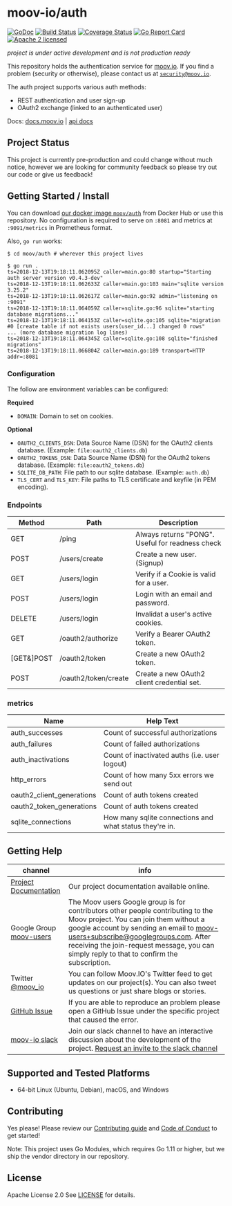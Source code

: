 moov-io/auth
===

[![GoDoc](https://godoc.org/github.com/moov-io/auth?status.svg)](https://godoc.org/github.com/moov-io/auth)
[![Build Status](https://travis-ci.com/moov-io/auth.svg?branch=master)](https://travis-ci.com/moov-io/auth)
[![Coverage Status](https://codecov.io/gh/moov-io/auth/branch/master/graph/badge.svg)](https://codecov.io/gh/moov-io/auth)
[![Go Report Card](https://goreportcard.com/badge/github.com/moov-io/auth)](https://goreportcard.com/report/github.com/moov-io/auth)
[![Apache 2 licensed](https://img.shields.io/badge/license-Apache2-blue.svg)](https://raw.githubusercontent.com/moov-io/auth/master/LICENSE)

*project is under active development and is not production ready*

This repository holds the authentication service for [moov.io](https://github.com/moov-io). If you find a problem (security or otherwise), please contact us at [`security@moov.io`](mailto:security@moov.io).

The auth project supports various auth methods:
- REST authentication and user sign-up
- OAuth2 exchange (linked to an authenticated user)

Docs: [docs.moov.io](https://docs.moov.io/) | [api docs](https://api.moov.io/apps/auth/)

## Project Status

This project is currently pre-production and could change without much notice, however we are looking for community feedback so please try out our code or give us feedback!

## Getting Started / Install

You can download [our docker image `moov/auth`](https://hub.docker.com/r/moov/auth/) from Docker Hub or use this repository. No configuration is required to serve on `:8081` and metrics at `:9091/metrics` in Prometheus format.

Also, `go run` works:

```
$ cd moov/auth # wherever this project lives

$ go run .
ts=2018-12-13T19:18:11.062095Z caller=main.go:80 startup="Starting auth server version v0.4.3-dev"
ts=2018-12-13T19:18:11.062633Z caller=main.go:103 main="sqlite version 3.25.2"
ts=2018-12-13T19:18:11.062617Z caller=main.go:92 admin="listening on :9091"
ts=2018-12-13T19:18:11.064059Z caller=sqlite.go:96 sqlite="starting database migrations..."
ts=2018-12-13T19:18:11.064153Z caller=sqlite.go:105 sqlite="migration #0 [create table if not exists users(user_id...] changed 0 rows"
... (more database migration log lines)
ts=2018-12-13T19:18:11.064345Z caller=sqlite.go:108 sqlite="finished migrations"
ts=2018-12-13T19:18:11.066804Z caller=main.go:189 transport=HTTP addr=:8081
```

### Configuration

The follow are environment variables can be configured:

**Required**
- `DOMAIN`: Domain to set on cookies.

**Optional**
- `OAUTH2_CLIENTS_DSN`: Data Source Name (DSN) for the OAuth2 clients database. (Example: `file:oauth2_clients.db`)
- `OAUTH2_TOKENS_DSN`: Data Source Name (DSN) for the OAuth2 tokens database. (Example: `file:oauth2_tokens.db`)
- `SQLITE_DB_PATH`: File path to our sqlite database. (Example: `auth.db`)
- `TLS_CERT` and `TLS_KEY`: File paths to TLS certificate and keyfile (in PEM encoding).

### Endpoints

| Method | Path | Description |
|---|---|---|
| GET | /ping | Always returns "PONG". Useful for readness check |
| POST | /users/create | Create a new user. (Signup) |
| GET | /users/login | Verify if a Cookie is valid for a user. |
| POST | /users/login | Login with an email and password.  |
| DELETE | /users/login | Invalidat a user's active cookies. |
| GET | /oauth2/authorize | Verify a Bearer OAuth2 token. |
| [GET&]POST | /oauth2/token | Create a new OAuth2 token. |
| POST | /oauth2/token/create | Create a new OAuth2 client credential set. |

### metrics

| Name | Help Text |
|---|---|
| auth_successes | Count of successful authorizations |
| auth_failures | Count of failed authorizations |
| auth_inactivations | Count of inactivated auths (i.e. user logout) |
| http_errors | Count of how many 5xx errors we send out |
| oauth2_client_generations | Count of auth tokens created |
| oauth2_token_generations | Count of auth tokens created |
| sqlite_connections | How many sqlite connections and what status they're in. |

## Getting Help

 channel | info
 ------- | -------
 [Project Documentation](https://docs.moov.io/) | Our project documentation available online.
 Google Group [moov-users](https://groups.google.com/forum/#!forum/moov-users)| The Moov users Google group is for contributors other people contributing to the Moov project. You can join them without a google account by sending an email to [moov-users+subscribe@googlegroups.com](mailto:moov-users+subscribe@googlegroups.com). After receiving the join-request message, you can simply reply to that to confirm the subscription.
Twitter [@moov_io](https://twitter.com/moov_io)	| You can follow Moov.IO's Twitter feed to get updates on our project(s). You can also tweet us questions or just share blogs or stories.
[GitHub Issue](https://github.com/moov-io) | If you are able to reproduce an problem please open a GitHub Issue under the specific project that caused the error.
[moov-io slack](http://moov-io.slack.com/) | Join our slack channel to have an interactive discussion about the development of the project. [Request an invite to the slack channel](https://join.slack.com/t/moov-io/shared_invite/enQtNDE5NzIwNTYxODEwLTRkYTcyZDI5ZTlkZWRjMzlhMWVhMGZlOTZiOTk4MmM3MmRhZDY4OTJiMDVjOTE2MGEyNWYzYzY1MGMyMThiZjg)

## Supported and Tested Platforms

- 64-bit Linux (Ubuntu, Debian), macOS, and Windows

## Contributing

Yes please! Please review our [Contributing guide](CONTRIBUTING.md) and [Code of Conduct](https://github.com/moov-io/ach/blob/master/CODE_OF_CONDUCT.md) to get started!

Note: This project uses Go Modules, which requires Go 1.11 or higher, but we ship the vendor directory in our repository.

## License

Apache License 2.0 See [LICENSE](LICENSE) for details.

